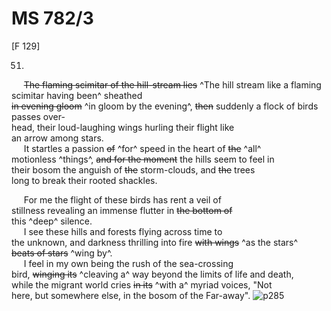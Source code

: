 # MS 782/3

[F 129]

51.

&nbsp;&nbsp;&nbsp;&nbsp;&nbsp;~~The flaming scimitar of the hill-stream lies~~ ^The hill stream like a flaming scimitar having been^ sheathed \
~~in evening gloom~~ ^in gloom by the evening^, ~~then~~ suddenly a flock of birds passes over- \
head, their loud-laughing wings hurling their flight like \
an arrow among stars. \
&nbsp;&nbsp;&nbsp;&nbsp;&nbsp;It startles a passion ~~of~~ ^for^ speed in the heart of ~~the~~ ^all^ \
motionless ^things^, ~~and for the moment~~ the hills seem to feel in \
their bosom the anguish of ~~the~~ storm-clouds, and ~~the~~ trees \
long to break their rooted shackles. 

&nbsp;&nbsp;&nbsp;&nbsp;&nbsp;For me the flight of these birds has rent a veil of \
stillness revealing an immense flutter in ~~the bottom of~~ \
this ^deep^ silence. \
&nbsp;&nbsp;&nbsp;&nbsp;&nbsp;I see these hills and forests flying across time to \
the unknown, and darkness thrilling into fire ~~with wings~~ ^as the stars^ \
~~beats of stars~~ ^wing by^. \
&nbsp;&nbsp;&nbsp;&nbsp;&nbsp;I feel in my own being the rush of the sea-crossing \
bird, ~~winging its~~ ^cleaving a^ way beyond the limits of life and death, \
while the migrant world cries ~~in its~~ ^with a^ myriad voices, "Not \
here, but somewhere else, in the bosom of the Far-away".
![p285](MS782_3-285.jpg)
